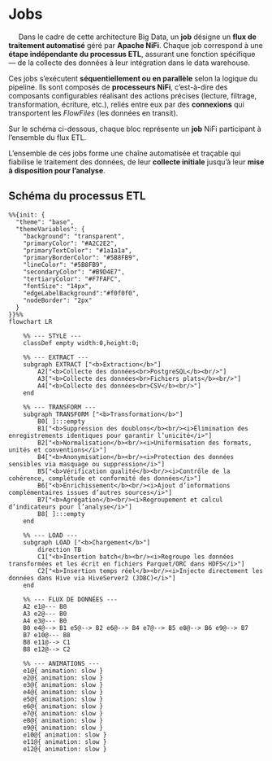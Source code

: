 # Jobs

&nbsp;&nbsp;&nbsp;&nbsp;&nbsp;Dans le cadre de cette architecture Big Data, un **job** désigne un **flux de traitement automatisé** géré par **Apache NiFi**.
Chaque job correspond à une **étape indépendante du processus ETL**, assurant une fonction spécifique — de la collecte des données à leur intégration dans le data warehouse.

Ces jobs s’exécutent **séquentiellement ou en parallèle** selon la logique du pipeline. Ils sont composés de **processeurs NiFi**, c’est-à-dire des composants configurables réalisant des actions précises (lecture, filtrage, transformation, écriture, etc.), reliés entre eux par des **connexions** qui transportent les *FlowFiles* (les données en transit).

Sur le schéma ci-dessous, chaque bloc représente un **job** NiFi participant à l’ensemble du flux ETL.

L’ensemble de ces jobs forme une chaîne automatisée et traçable qui fiabilise le traitement des données, de leur **collecte initiale** jusqu’à leur **mise à disposition pour l’analyse**.


## Schéma du processus ETL

```mermaid
%%{init: {
  "theme": "base",
  "themeVariables": {
    "background": "transparent",
    "primaryColor": "#A2C2E2",
    "primaryTextColor": "#1a1a1a",
    "primaryBorderColor": "#5B8FB9",
    "lineColor": "#5B8FB9",
    "secondaryColor": "#B9D4E7",
    "tertiaryColor": "#F7FAFC",
    "fontSize": "14px",
    "edgeLabelBackground":"#f0f0f0",
    "nodeBorder": "2px"
  }
}}%%
flowchart LR

  	%% --- STYLE ---
  	classDef empty width:0,height:0;

    %% --- EXTRACT ---
    subgraph EXTRACT ["<b>Extraction</b>"]
        A2["<b>Collecte des données<br>PostgreSQL</b><br/>"]
        A3["<b>Collecte des données<br>Fichiers plats</b><br/>"]
        A4["<b>Collecte des données<br>CSV</b><br/>"]
	end

    %% --- TRANSFORM ---
    subgraph TRANSFORM ["<b>Transformation</b>"]
        B0[ ]:::empty
		B1["<b>Suppression des doublons</b><br/><i>Élimination des enregistrements identiques pour garantir l’unicité</i>"]
        B2["<b>Normalisation</b><br/><i>Uniformisation des formats, unités et conventions</i>"]
        B4["<b>Anonymisation</b><br/><i>Protection des données sensibles via masquage ou suppression</i>"]
        B5["<b>Vérification qualité</b><br/><i>Contrôle de la cohérence, complétude et conformité des données</i>"]
        B6["<b>Enrichissement</b><br/><i>Ajout d’informations complémentaires issues d’autres sources</i>"]
        B7["<b>Agrégation</b><br/><i>Regroupement et calcul d’indicateurs pour l’analyse</i>"]
		B8[ ]:::empty
	end

    %% --- LOAD ---
    subgraph LOAD ["<b>Chargement</b>"]
		direction TB
        C1["<b>Insertion batch</b><br/><i>Regroupe les données transformées et les écrit en fichiers Parquet/ORC dans HDFS</i>"]
        C2["<b>Insertion temps réel</b><br/><i>Injecte directement les données dans Hive via HiveServer2 (JDBC)</i>"]
    end

    %% --- FLUX DE DONNÉES ---
    A2 e1@--- B0
    A3 e2@--- B0
    A4 e3@--- B0
    B0 e4@--> B1 e5@--> B2 e6@--> B4 e7@--> B5 e8@--> B6 e9@--> B7
	B7 e10@--- B8
	B8 e11@--> C1
	B8 e12@--> C2

	%% --- ANIMATIONS ---
	e1@{ animation: slow }
	e2@{ animation: slow }
	e3@{ animation: slow }
	e4@{ animation: slow }
	e5@{ animation: slow }
	e6@{ animation: slow }
	e7@{ animation: slow }
	e8@{ animation: slow }
	e9@{ animation: slow }
	e10@{ animation: slow }
	e11@{ animation: slow }
	e12@{ animation: slow }
```
